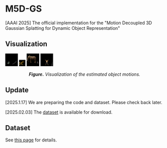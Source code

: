 # M5D-GS
[AAAI 2025] The official implementation for the "Motion Decoupled 3D Gaussian Splatting for Dynamic Object Representation"


## Visualization
<img src="res/traj_fish.gif" alt="Image1" style="zoom:5%;" /> <img src="res/traj_robdog.gif" alt="Image2" style="zoom:5%;" /> <img src="res/traj_elephant.gif" alt="Image3" style="zoom:5%;" /> <img src="res/traj_jjacks.gif" alt="Image4" style="zoom:5%;" />
<div align="center"><b><i>Figure.</i></b> <i>Visualization of the estimated object motions.</i></div>

## Update
[2025.1.17] We are preparing the code and dataset. Please check back later.

[2025.02.03] The [dataset](/m5d_data) is available for download.

## Dataset
See [this page](/m5d_data) for details.

